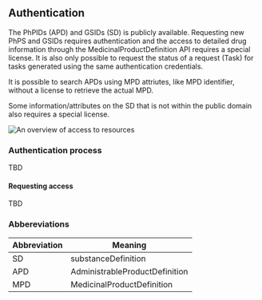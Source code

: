 ## Authentication
The PhPIDs (APD) and GSIDs (SD) is publicly available. Requesting new PhPS and GSIDs requires authentication and the access to detailed drug information through the MedicinalProductDefinition API requires a special license. It is also only possible to request the status of a request (Task) for tasks generated using the same authentication credentials.

It is possible to search APDs using MPD attriutes, like MPD identifier, without a license to retrieve the actual MPD.

Some information/attributes on the SD that is not within the public domain also requires a special license. 

<img src="Authentication.png" alt="An overview of access to resources"/>
<br clear="all"/>

### Authentication process
TBD

#### Requesting access 
TBD

### Abbereviations
| Abbreviation | Meaning |
| --- | --- |
| SD |  substanceDefinition |
| APD |  AdministrableProductDefinition |
| MPD |  MedicinalProductDefinition |